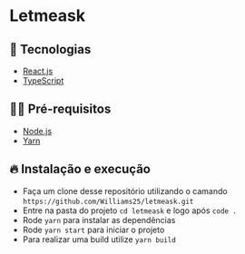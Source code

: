 # Letmeask

## :dart: Tecnologias

- [React.js](https://pt-br.reactjs.org/)
- [TypeScript](https://www.typescriptlang.org/)

## ✋🏻 Pré-requisitos

- [Node.js](https://nodejs.org/en/)
- [Yarn](https://yarnpkg.com/getting-started)

## 🔥 Instalação e execução

- Faça um clone desse repositório utilizando o camando `https://github.com/Williams25/letmeask.git`
- Entre na pasta do projeto `cd letmeask` e logo após `code .`
- Rode `yarn` para instalar as dependências
- Rode `yarn start` para iniciar o projeto
- Para realizar uma build utilize `yarn build`
